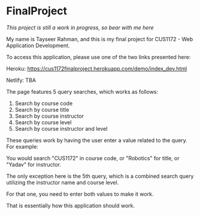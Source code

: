 # FinalProject
*This project is still a work in progress, so bear with me here*

My name is Tayseer Rahman, and this is my final project for CUS1172 - Web Application Development.

To access this application, please use one of the two links presented here:

Heroku: https://cus1172finalproject.herokuapp.com/demo/index_dev.html

Netlify: TBA

The page features 5 query searches, which works as follows:
1. Search by course code
2. Search by course title
3. Search by course instructor
4. Search by course level
5. Search by course instructor and level

These queries work by having the user enter a value related to the query. For example:

You would search "CUS1172" in course code, or "Robotics" for title, or "Yadav" for instructor.

The only exception here is the 5th query, which is a combined search query utilizing the instructor name and course level.

For that one, you need to enter both values to make it work.

That is essentially how this application should work.
